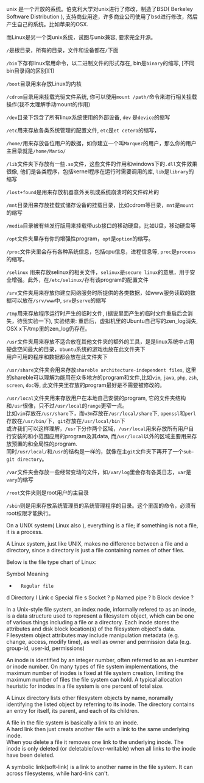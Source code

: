 unix 是一个开放的系统。伯克利大学对unix进行了修改，制造了BSD( Berkeley Software Distribution ), 支持商业用途，许多商业公司使用了bsd进行修改，然后产生自己的系统。比如苹果的OSX.

而Linux是另一个类unix系统，试图与unix兼容, 要求完全开源。


`/`是根目录，所有的目录，文件和设备都在`/`下面

`/bin`下存有linux常用命令，以二进制文件的形式存在, bin是`binary`的缩写, [不同bin目录间的区别][1]

`/boot`目录用来存放Linux的内核

`/cdrom`目录用来挂载光驱文件系统, 你可以使用`mount /path/`命令来进行相关挂载操作(我不太理解手动mount的作用)

`/dev`目录下包含了所有linux系统使用的外部设备, `dev` 是`device`的缩写

`/etc`用来存放各类系统管理的配置文件, `etc`是`et cetera`的缩写，

`/home/`用来存放各位用户的数据，如你建立一个叫`Marquez`的用户，那么你的用户主目录就是`/home/Mario/`

`/lib`文件夹下存放有一些`.so`文件，这些文件的作用和windows下的`.dll`文件效果很像, 他们是各类程序，包括kernel程序在运行时需要调用的库, `lib`是`library`的缩写

`/lost+found`是用来存放机器意外关机或系统崩溃时的文件碎片的

`/mnt`目录用来存放挂载式储存设备的挂载目录，比如cdrom等目录，`mnt`是`mount`的缩写

`/media`目录被有些发行版用来挂载带usb接口的移动硬盘，比如U盘，移动硬盘等

`/opt`文件夹里存有你的增强性program，`opt`是`option`的缩写。

`/proc`文件夹里会存有各种系统信息，包括cpu信息，进程信息等, `proc`是`process`的缩写。

`/selinux` 用来存放selinux的相关文件，`selinux`是`secure linux`的意思，用于安全增强。此外，在`/etc/selinux/`存有该program的配置文件

`/srv`文件夹用来存放你建立网络服务时所提供的各类数据，如www服务读取的数据可以放在`/srv/www`中, `srv`是`serve`的缩写

`/tmp`用来存放程序运行时产生的临时文件, (据说里面产生的临时文件重启后会消失，待我实验一下), 实验结果: 重启后，虚拟机里的Ubuntu自己写的zen\_log消失, OSX x下/tmp里的zen\_log仍存在。

`/usr`文件夹用来存放不适合放在其他文件夹的额外的工具，是是linux系统中占用硬盘空间最大的目录，`Ubuntu`系统的游戏也放在此文件夹下  
用户可用的程序和数据都会放在此文件夹下

`/usr/share`文件夹会用来存放`shareble architecture-independent files`, 这里的shareble可以理解为能用在众多地方的program和文件,比如`vim`, `java`, `php`, `zsh`, `screen`, `doc`等, 此文件夹里存放的program最好是不需要被修改的。

`/usr/local`文件夹用来存放用户在本地自己安装的program, 它的文件夹结构和`/usr`很像，只不过`/usr/local`的`range`更窄一点。  
比如`vim`存放在`/usr/share`下，而`w3m`存放在`/usr/local/share`下, `openssl`和`perl`存放在`/usr/bin/`下，`git`存放在`/usr/local/bin`下  
或许我们可以这样理解，`/usr`下分作两个区域，`/usr/local`用来存放所有用户自行安装的和小范围应用的program及其data, 而`/usr/local`以外的区域主要用来存放预置的和全局性的program.  
同时`/usr/local/`和`/usr`的结构是一样的，就像在主`git`文件夹下再开了一个`sub-git directory`。

`/var`文件夹会存放一些经常变动的文件，如`/var/log`里会存有各类日志，`var`是`vary`的缩写

`/root`文件夹则是root用户的主目录

`/sbin`则是用来存放系统管理员的系统管理程序的目录。这个里面的命令，必须有root权限才能执行。


On a UNIX system( Linux also ), everything is a file; if something is not a file, it is a process.

A Linux system, just like UNIX, makes no difference between a file and a directory, since a directory is just a file containing names of other files.

Below is the file type chart of Linux:

Symbol    Meaning
-       Regular file
d       Directory
l       Link
c       Special file
s       Socket          ?
p       Named pipe      ?
b       Block device    ?


In a Unix-style file system, an index node, informally refered to as an inode, is a data structure used to represent a filesystem object, which can be one of various things including a file or a directory. Each inode stores the attributes and disk block location(s) of the filesystem object's data. Filesystem object attributes may include manipulation metadata (e.g. change, access, modify time), as well as owner and permission data (e.g. group-id, user-id, permissions)

An inode is identified by an integer number, often referred to as an i-number or inode number. On many types of file system implementations, the maximum number of inodes is fixed at file system creation, limiting the maximum number of files the file system can hold. A typical allocation heuristic for inodes in a file system is one percent of total size.

A Linux directory lists other filesystem objects by name, noramally identifying the listed object by referring to its inode. The directory contains an entry for itself, its parent, and each of its children.

A file in the file system is basically a link to an inode.  
A hard link then just creats another file with a link to the same underlying inode.  
When you delete a file it removes one link to the underlying inode. The inode is only deleted (or deletable/over-writable) when all links to the inode have been deleted.

A symbolic link(soft-link) is a link to another name in the file system. It can across filesystems, while hard-link can't.
